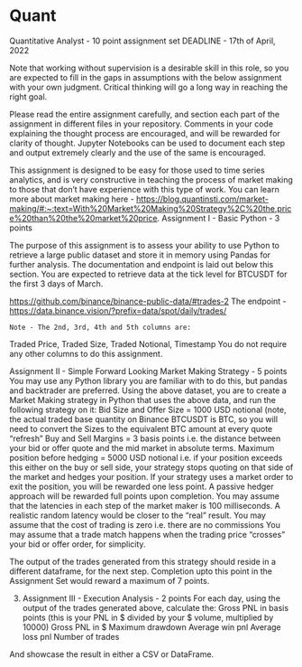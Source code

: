 # Quant
Quantitative Analyst - 10 point assignment set
DEADLINE - 17th of April, 2022

Note that working without supervision is a desirable skill in this role, so you are expected to fill in the gaps in assumptions with the below assignment with your own judgment. Critical thinking will go a long way in reaching the right goal. 

Please read the entire assignment carefully, and section each part of the assignment in different files in your repository. Comments in your code explaining the thought process are encouraged, and will be rewarded for clarity of thought. Jupyter Notebooks can be used to document each step and output extremely clearly and the use of the same is encouraged.

This assignment is designed to be easy for those used to time series analytics, and is very constructive in teaching the process of market making to those that don’t have experience with this type of work. You can learn more about market making here - https://blog.quantinsti.com/market-making/#:~:text=With%20Market%20Making%20Strategy%2C%20the,price%20than%20the%20market%20price.
Assignment I - Basic Python - 3 points

The purpose of this assignment is to assess your ability to use Python to retrieve a large public dataset and store it in memory using Pandas for further analysis. The documentation and endpoint is laid out below this section. You are expected to retrieve data at the tick level for BTCUSDT for the first 3 days of March.

https://github.com/binance/binance-public-data/#trades-2
	The endpoint - https://data.binance.vision/?prefix=data/spot/daily/trades/

	Note - The 2nd, 3rd, 4th and 5th columns are:
Traded Price, Traded Size, Traded Notional, Timestamp
You do not require any other columns to do this assignment. 

	
Assignment II - Simple Forward Looking Market Making Strategy - 5 points 
You may use any Python library you are familiar with to do this, but pandas and backtrader are preferred. Using the above dataset, you are to create a Market Making strategy in Python that uses the above data, and run the following strategy on it:
Bid Size and Offer Size = 1000 USD notional (note, the actual traded base quantity on Binance BTCUSDT is BTC, so you will need to convert the Sizes to the equivalent BTC amount at every quote “refresh”
Buy and Sell Margins = 3 basis points i.e. the distance between your bid or offer quote and the mid market in absolute terms.
Maximum position before hedging = 5000 USD notional i.e. if your position exceeds this either on the buy or sell side, your strategy stops quoting on that side of the market and hedges your position. If your strategy uses a market order to exit the position, you will be rewarded one less point. A passive hedger approach will be rewarded full points upon completion.
You may assume that the latencies in each step of the market maker is 100 milliseconds. A realistic random latency would be closer to the “real” result.
You may assume that the cost of trading is zero i.e. there are no commissions
You may assume that a trade match happens when the trading price “crosses” your bid or offer order, for simplicity.

The output of the trades generated from this strategy should reside in a different dataframe, for the next step. Completion upto this point in the Assignment Set would reward a maximum of 7 points.



3. Assignment III - Execution Analysis - 2 points
For each day, using the output of the trades generated above, calculate the:
Gross PNL in basis points (this is your PNL in $ divided by your $ volume, multiplied by 10000)
Gross PNL in $
Maximum drawdown
Average win pnl
Average loss pnl
Number of trades

And showcase the result in either a CSV or DataFrame.

